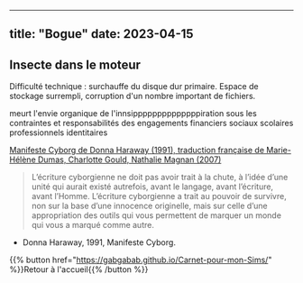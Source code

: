 

---
title: "Bogue"
date: 2023-04-15
---

## Insecte dans le moteur


Difficulté technique : surchauffe du disque dur primaire. Espace de stockage surrempli, corruption d'un nombre important de fichiers.

meurt l'envie organique de l'innsippppppppppppppiration  sous les contraintes et responsabilités des engagements financiers sociaux scolaires professionnels identitaires 


[Manifeste Cyborg de Donna Haraway (1991), traduction française de Marie-Hélène Dumas, Charlotte Gould, Nathalie Magnan (2007)](https://hybristheatre.files.wordpress.com/2010/08/manifeste-cyborg.pdf)


>L’écriture cyborgienne ne doit pas avoir trait à la chute, à l’idée d’une unité qui aurait existé autrefois, avant le langage, avant l’écriture, avant l’Homme. L’écriture cyborgienne a trait au pouvoir de survivre, non sur la base d’une innocence originelle, mais sur celle d’une appropriation des outils qui vous permettent de marquer un monde qui vous a marqué comme autre. 
-	Donna Haraway, 1991, Manifeste Cyborg.



{{% button href="https://gabgabab.github.io/Carnet-pour-mon-Sims/" %}}Retour à l'accueil{{% /button %}}
